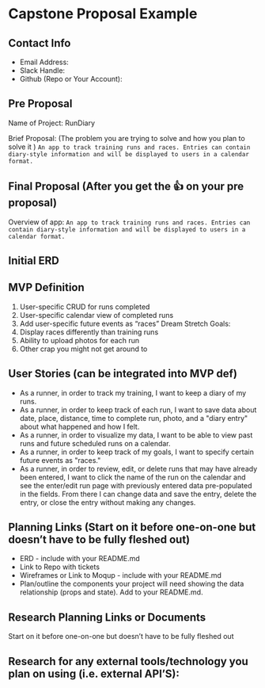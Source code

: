 # Capstone Proposal Example
## Contact Info 
* Email Address: 
* Slack Handle:
* Github (Repo or Your Account): 

## Pre Proposal
Name of Project: RunDiary

Brief Proposal: (The problem you are trying to solve and how you plan to solve it ) 
`An app to track training runs and races. Entries can contain diary-style information and will be displayed to users in a calendar format.`

## Final Proposal (After you get the 👍 on your pre proposal)

Overview of app: 
`An app to track training runs and races. Entries can contain diary-style information and will be displayed to users in a calendar format.`

## Initial ERD

## MVP Definition
1. User-specific CRUD for runs completed
1. User-specific calendar view of completed runs
1. Add user-specific future events as “races”
Dream Stretch Goals:
1. Display races differently than training runs
1. Ability to upload photos for each run
1. Other crap you might not get around to

## User Stories (can be integrated into MVP def)
* As a runner, in order to track my training, I want to keep a diary of my runs.
* As a runner, in order to keep track of each run, I want to save data about date, place, distance, time to complete run, photo, and a "diary entry" about what happened and how I felt.
* As a runner, in order to visualize my data, I want to be able to view past runs and future scheduled runs on a calendar.
* As a runner, in order to keep track of my goals, I want to specify certain future events as "races."
* As a runner, in order to review, edit, or delete runs that may have already been entered, I want to click the name of the run on the calendar and see the enter/edit run page with previously entered data pre-populated in the fields. From there I can change data and save the entry, delete the entry, or close the entry without making any changes.

## Planning Links (Start on it before one-on-one but doesn’t have to be fully fleshed out)
* ERD - include with your README.md
* Link to Repo with tickets
* Wireframes or Link to Moqup - include with your README.md
* Plan/outline the components your project will need showing the data relationship (props and state). Add to your README.md.

## Research Planning Links or Documents 
Start on it before one-on-one but doesn’t have to be fully fleshed out

## Research for any external tools/technology you plan on using (i.e. external API’S): 

